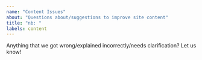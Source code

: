 ```yaml
---
name: "Content Issues"
about: "Questions about/suggestions to improve site content"
title: "nb: "
labels: content
---
```


Anything that we got wrong/explained incorrectly/needs clarification? Let us know!